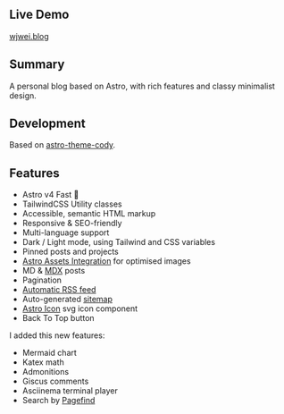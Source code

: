 ## Live Demo

[wjwei.blog](https://www.wjwei.blog)

## Summary

A personal blog based on Astro, with rich features and classy minimalist design.

## Development

Based on [astro-theme-cody](https://github.com/kirontoo/astro-theme-cody).

## Features

- Astro v4 Fast 🚀
- TailwindCSS Utility classes
- Accessible, semantic HTML markup
- Responsive & SEO-friendly
- Multi-language support
- Dark / Light mode, using Tailwind and CSS variables
- Pinned posts and projects
- [Astro Assets Integration](https://docs.astro.build/en/guides/assets/) for optimised images
- MD & [MDX](https://docs.astro.build/en/guides/markdown-content/#mdx-only-features) posts
- Pagination
- [Automatic RSS feed](https://docs.astro.build/en/guides/rss)
- Auto-generated [sitemap](https://docs.astro.build/en/guides/integrations-guide/sitemap/)
- [Astro Icon](https://github.com/natemoo-re/astro-icon) svg icon component
- Back To Top button

I added this new features:

- Mermaid chart
- Katex math
- Admonitions
- Giscus comments
- Asciinema terminal player
- Search by [Pagefind](https://pagefind.app/)
